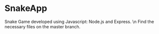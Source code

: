 # SnakeApp
Snake Game developed using Javascript: Node.js and Express. \n
Find the necessary files on the master branch.
